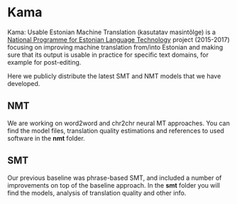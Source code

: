 # Kama

Kama: Usable Estonian Machine Translation (kasutatav masintõlge) is a [National Programme for Estonian Language Technology](http://keeletehnoloogia.ee) project (2015-2017) focusing on improving machine translation from/into Estonian and making sure that its output is usable in practice for specific text domains, for example for post-editing.

Here we publicly distribute the latest SMT and NMT models that we have developed.

## NMT

We are working on word2word and chr2chr neural MT approaches. You can find the model files, translation quality estimations and references to used software in the **nmt** folder.

## SMT

Our previous baseline was phrase-based SMT, and included a number of improvements on top of the baseline approach. In the **smt** folder you will find the models, analysis of translation quality and other info.
